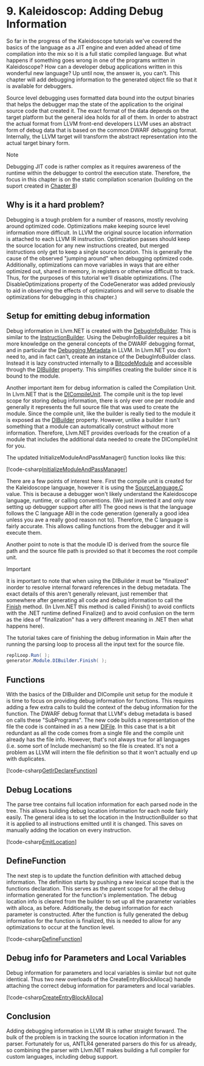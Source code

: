 # 9. Kaleidoscop: Adding Debug Information
So far in the progress of the Kaleidoscope tutorials we've covered the basics of the language as a JIT engine
and even added ahead of time compilation into the mix so it is a full static compiled language. But what happens
if something goes wrong in one of the programs written in Kaleidoscope? How can a developer debug applications
written in this wonderful new language? Up until now, the answer is, you can't. This chapter will add debugging
information to the generated object file so that it is available for debuggers.

Source level debugging uses formatted data bound into the output binaries that helps the debugger map the state
of the application to the original source code that created it. The exact format of the data depends on the target
platform but the general idea holds for all of them. In order to abstract the actual format from LLVM front-end
developers LLVM uses an abstract form of debug data that is based on the common DWARF debugging format. Internally,
the LLVM target will transform the abstract representation into the actual target binary form. 

>[!NOTE]
>Debugging JIT code is rather complex as it requires awareness of the runtime within the debugger to
>control the execution state. Therefore, the focus in this chapter is on the static compilation scenarion (building
>on the suport created in [Chapter 8](Kaleidoscope-ch8.md))

## Why is it a hard problem?
Debugging is a tough problem for a number of reasons, mostly revolving around optimized code. Optimizations make
keeping source level information more difficult. In LLVM the original source location information is attached to
each LLVM IR instruction. Optimization passes should keep the source location for any new instructions created,
but merged instructions only get to keep a single source location. This is generally the cause of the observed
"jumping around" when debugging optimized code. Additionally, optimizations can move variables in ways that are
either optimized out, shared in memory, in registers or otherwise difficult to track. Thus, for the purposes of
this tutorial we'll disable optimizations. (The DisableOptimizations property of the CodeGenerator was added previously
to aid in observing the effects of optimizations and will serve to disable the optimizations for debugging in this
chapter.)

## Setup for emitting debug information
Debug information in Llvm.NET is created with the [DebugInfoBuilder](xref:Llvm.NET.DebugInfo.DebugInfoBuilder).
This is similar to the [InstructionBuilder](xref:Llvm.NET.Instructions.InstructionBuilder). Using the DebugInfoBuilder
requires a bit more knowledge on the general concepts of the DWARF debugging format, and in particular the [Debugging
Metadata](xref:llvm_sourcelevel_debugging) in LLVM. In Llvm.NET you don't need to, and in fact can't, create an instance
of the DebugInfoBuilder class. Instead it is lazy constructed internally to a [BitcodeModule](xref:Llvm.NET.BitcodeModule)
and accessible through the [DIBuilder](xref:Llvm.NET.BitcodeModule.DIBuilder) property. This simplifies creating the
builder since it is bound to the module.

Another important item for debug information is called the Compilation Unit. In Llvm.NET that is the [DICompileUnit](xref:Llvm.NET.DebugInfo.DICompileUnit).
The compile unit is the top level scope for storing debug information, there is only ever one per module and generally
it represents the full source file that was used to create the module. Since the compile unit, like the builder is
really tied to the module it is exposed as the [DIBuilder](xref:Llvm.NET.BitcodeModule.DIBuilder) property. However,
unlike a builder it isn't something that a module can automatically construct without more information. Therefore,
Llvm.NET provides overloads for the creation of a module that includes the additional data needed to create the DICompileUnit
for you.

The updated InitializeModuleAndPassManager() function looks like this:

[!code-csharp[InitializeModuleAndPassManager](../../../Samples/Kaleidoscope/Chapter9/CodeGenerator.cs#InitializeModuleAndPassManager)]

There are a few points of interest here. First the compile unit is created for the Kaleidoscope language, however it is using
the [SourceLanguage.C](xref:Llvm.NET.DebugInfo.SourceLanguage.C) value. This is because a debugger won't likely understand the
Kaleidoscope language, runtime, or calling conventions. (We just invented it and only now setting up debugger support after all!)
The good news is that the language follows the C language ABI in the code generation (generally a good idea unless you ave a really
good reason not to). Therefore, the C language is fairly accurate. This allows calling functions from the debugger and it will execute
them.

Another point to note is that the module ID is derived from the source file path and the source file path is provided so that it becomes
the root compile unit.

>[!IMPORTANT]
>It is important to note that when using the DIBuilder it must be "finalized" inorder to resolve internal forward references in the
>debug metadata. The exact details of this aren't generally relevant, just remember that somewhere after generating all code and debug
>information to call the [Finish](xref:Llvm.NET.DebugInfo.DebugInfoBuilder.Finish(Llvm.NET.DebugInfo.DISubProgram)) method. (In Llvm.NET
> this method is called Finish() to avoid conflicts with the .NET runtime defined Finalize() and to avoid confusion on the term as the
> idea of "finalization" has a very different meaning in .NET then what happens here).

The tutorial takes care of finishing the debug information in Main after the running the parsing loop to process all the input text for
the source file.

```C#
replLoop.Run( );
generator.Module.DIBuilder.Finish( );
```
## Functions
With the basics of the DIBuilder and DICompile unit setup for the module it is time to focus on providing debug information for functions.
This requires adding a few extra calls to build the context of the debug information for the function. The DWARF debug format that LLVM's
debug metadata is based on calls these "SubPrograms". The new code builds a representation of the file the code is contained in as a new
[DIFile](xref:Llvm.NET.DebugInfo.DIFile). In this case that is a bit redundant as all the code comes from a single file and the compile
unit already has the file info. However, that's not always true for all languages (i.e. some sort of Include mechanism) so the file is
created. It's not a problem as LLVM will intern the file definition so that it won't actually end up with duplicates.


[!code-csharp[GetIrDeclareFunction](../../../Samples/Kaleidoscope/Chapter9/CodeGenerator.cs#GetOrDeclareFunction)]

## Debug Locations
The parse tree contains full location information for each parsed node in the tree. This allows building debug location information for
each node fairly easily. The general idea is to set the location in the InstructionBuilder so that it is applied to all instructions
emitted until it is changed. This saves on manually adding the location on every instruction. 

[!code-csharp[EmitLocation](../../../Samples/Kaleidoscope/Chapter9/CodeGenerator.cs#EmitLocation)]

## DefineFunction
The next step is to update the function definition with attached debug information. The definition starts by pushing a new lexical scope
that is the functions declaration. This serves as the parent scope for all the debug information generated for the function's implementation.
The debug location info is cleared from the builder to set up all the parameter variables with alloca, as before. Additionally, the debug
information for each parameter is constructed. After the function is fully generated the debug information for the function is finalized, this
is needed to allow for any optimizations to occur at the function level. 

[!code-csharp[DefineFunction](../../../Samples/Kaleidoscope/Chapter9/CodeGenerator.cs#DefineFunction)]

## Debug info for Parameters and Local Variables
Debug information for parameters and local variables is similar but not quite identical. Thus two new overloads of the CreateEntryBlockAlloca()
handle attaching the correct debug information for parameters and local variables.

[!code-csharp[CreateEntryBlockAlloca](../../../Samples/Kaleidoscope/Chapter9/CodeGenerator.cs#CreateEntryBlockAlloca)]

## Conclusion
Adding debugging information in LLVM IR is rather straight forward. The bulk of the problem is in tracking the source location information in the
parser. Fortunately for us, ANTLR4 generated parsers do this for us already, so combining the parser with Llvm.NET makes building a full compiler
for custom languages, including debug support. 
